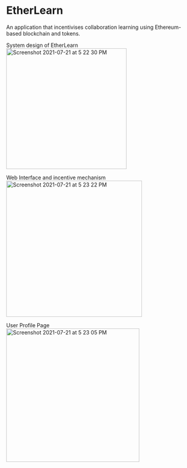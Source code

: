 # EtherLearn
An application that incentivises collaboration learning using Ethereum-based blockchain and tokens.

System design of EtherLearn </br>
<img width="321" alt="Screenshot 2021-07-21 at 5 22 30 PM" src="https://user-images.githubusercontent.com/65717642/126465204-512058e1-c521-4b35-b4e5-260bd1f5d7e4.png">

Web Interface and incentive mechanism</br>
<img width="362" alt="Screenshot 2021-07-21 at 5 23 22 PM" src="https://user-images.githubusercontent.com/65717642/126465344-fcfb6275-3653-4128-a8ba-6ce5d7ca7fb1.png">

User Profile Page </br>
<img width="355" alt="Screenshot 2021-07-21 at 5 23 05 PM" src="https://user-images.githubusercontent.com/65717642/126465287-213aaa16-20b7-4d44-b7e7-4d40c9e138c1.png">
